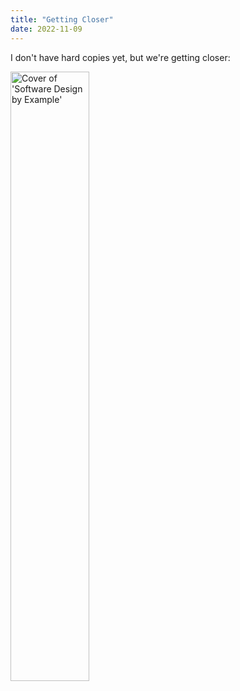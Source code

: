 ```yaml
---
title: "Getting Closer"
date: 2022-11-09
---
```


I don't have hard copies yet, but we're getting closer:

<img src="@root/sdxjs/sdxjs-cover.png" width="50%" alt="Cover of 'Software Design by Example'" class="centered">
